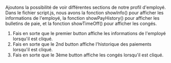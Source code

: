 Ajoutons la possibilité de voir différentes sections de notre profil d'employé. Dans le fichier script.js, nous avons la fonction showInfo() pour afficher les informations de l'employé, la fonction showPayHistory() pour afficher les bulletins de paie, et la fonction showTimeOff() pour afficher les congés.

1. Fais en sorte que le premier button affiche les informations de l'employé lorsqu'il est cliqué.
2. Fais en sorte que le 2nd button affiche l'historique des paiements lorsqu'il est cliqué.
3. Fais en sorte que le 3ème button affiche les congés lorsqu'il est cliqué.
